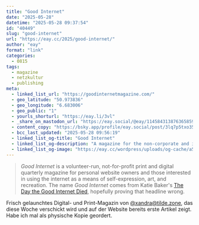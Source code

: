 ```yaml
---
title: "Good Internet"
date: "2025-05-28"
datetime: "2025-05-28 09:37:54"
id: "40449"
slug: "good-internet"
url: "https://eay.cc/2025/good-internet/"
author: "eay"
format: "link"
categories:
  - 0815
tags:
  - magazine
  - netzkultur
  - publishing
meta:
  - linked_list_url: "https://goodinternetmagazine.com/"
  - geo_latitude: "50.973836"
  - geo_longitude: "6.683006"
  - geo_public: "1"
  - yourls_shorturl: "https://eay.li/3vl"
  - _share_on_mastodon_url: "https://eay.social/@eay/114584313876365859"
  - content_copy: "https://bsky.app/profile/eay.social/post/3lq7p5txo352m"
  - bcc_last_updated: "2025-05-28 09:56:19"
  - linked_list_og-title: "Good Internet"
  - linked_list_og-description: "A magazine for the non-corporate and independent web, use of code as an art medium, and web development enthusiasm of hobbyists and professionals alike."
  - linked_list_og-image: "https://eay.cc/wordpress/uploads/og-cache/a5f3121931dc7763ed89272f21df2a69.webp"
---
```


> _Good Internet_ is a volunteer-run, not-for-profit print and digital quarterly magazine for personal website owners and those interested in using the internet as a means of self-expression, art, and recreation. The name _Good Internet_ comes from Katie Baker's [The Day the Good Internet Died](https://www.theringer.com/2021/07/21/tech/google-reader-ode-end-of-the-good-internet), hopefully proving that headline wrong.

Frisch gelaunchtes Digital- und Print-Magazin von [@xandra@tilde.zone](https://tilde.zone/@xandra), das diese Woche verschickt wird und auf der Website bereits erste Artikel zeigt. Habe ich mal als physische Kopie geordert.
